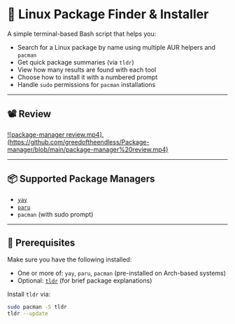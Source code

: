 # 🐧 Linux Package Finder & Installer

A simple terminal-based Bash script that helps you:

- Search for a Linux package by name using multiple AUR helpers and `pacman`
- Get quick package summaries (via `tldr`)
- View how many results are found with each tool
- Choose how to install it with a numbered prompt
- Handle `sudo` permissions for `pacman` installations

---

## 📽️ Review

[![package-manager review.mp4].
(https://github.com/greedoftheendless/Package-manager/blob/main/package-manager%20review.mp4)](https://github.com/greedoftheendless/Package-manager/blob/main/package-manager%20review.mp4)

---

## 📦 Supported Package Managers

- [`yay`](https://github.com/Jguer/yay)
- [`paru`](https://github.com/Morganamilo/paru)
- `pacman` (with sudo prompt)

---

## 🧰 Prerequisites

Make sure you have the following installed:

- One or more of: `yay`, `paru`, `pacman` (pre-installed on Arch-based systems)
- Optional: [`tldr`](https://tldr.sh/) (for brief package explanations)

Install `tldr` via:

```bash
sudo pacman -S tldr
tldr --update
